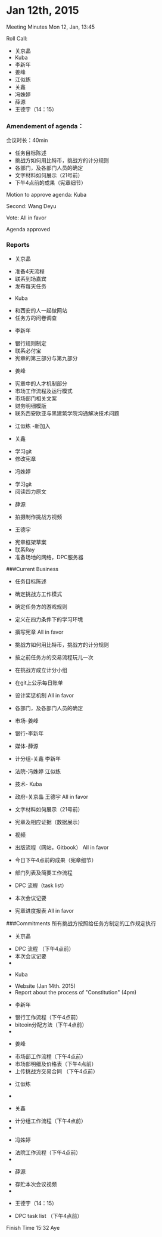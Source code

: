 # Jan 12th, 2015

Meeting Minutes Mon 12, Jan, 13:45

Roll Call:
* 关京晶
* Kuba
* 李新年
* 姜峰
* 江似练
* 关鑫
* 冯姝婷
* 薛源
* 王德宇（14：15）

### Amendement of agenda：

会议时长：40min
- 任务目标陈述
- 挑战方如何用比特币，挑战方的计分规则
- 各部门，及各部门人员的确定
- 文字材料如何展示（21号前）
- 下午4点前的成果（宪章细节）

Motion to approve agenda: Kuba

Second: Wang Deyu

Vote: All in favor

Agenda approved

### Reports

* 关京晶
 - 准备4天流程
 - 联系到场嘉宾
 - 发布每天任务

* Kuba
 - 和西安的人一起做网站
 - 任务方的问卷调查

* 李新年
 - 银行规则制定
 - 联系必付宝
 - 宪章的第三部分与第九部分

* 姜峰
 - 宪章中的人才机制部分
 - 市场工作流程及运行模式
 - 市场部门相关文案
 - 财务明细模版
 - 联系西安欧亚与黑建筑学院沟通解决技术问题

* 江似练
 -新加入

* 关鑫
 - 学习git
 - 修改宪章

* 冯姝婷
 - 学习git
 - 阅读四力原文

* 薛源
 - 拍摄制作挑战方视频

* 王德宇
 - 宪章框架草案
 - 联系Ray
 - 准备场地的网络，DPC服务器


###Current Business
- 任务目标陈述
 - 确定挑战方工作模式
 - 确定任务方的游戏规则
 - 定义在四力条件下的学习环境
 - 撰写宪章
All in favor

- 挑战方如何用比特币，挑战方的计分规则
 - 按之前任务方的交易流程玩儿一次
 - 在挑战方成立计分小组
 - 在git上公示每日账单
 - 设计奖惩机制
All in favor

- 各部门，及各部门人员的确定
 - 市场-姜峰
 - 银行-李新年
 - 媒体-薛源
 - 计分组-关鑫 李新年
 - 法院-冯姝婷 江似练
 - 技术- Kuba
 - 政府-关京晶 王德宇
All in favor

- 文字材料如何展示（21号前）
 - 宪章及相应证据（数据展示）
 - 视频
 - 出版流程（网站，Gitbook）
 All in favor

- 今日下午4点前的成果（宪章细节）
 - 部门列表及简要工作流程
 - DPC 流程（task list）
 - 本次会议记要
 - 宪章进度报表
 All in favor

###Commitments
所有挑战方按照给任务方制定的工作规定执行

* 关京晶
 - DPC 流程 （下午4点前）
 - 本次会议记要
 -

* Kuba
 - Website (Jan 14th. 2015)
 - Report about the process of "Constitution" (4pm)

* 李新年
 - 银行工作流程（下午4点前）
 - bitcoin分配方法（下午4点前）
 -
* 姜峰
 - 市场部工作流程（下午4点前）
 - 市场部明细及价格表（下午4点前）
 - 上传挑战方交易合同 （下午4点前）

* 江似练
 -

* 关鑫
 - 计分组工作流程（下午4点前）
 -
* 冯姝婷
 - 法院工作流程（下午4点前）
 -
* 薛源
 - 存贮本次会议视频
 -
* 王德宇（14：15）
 - DPC task list （下午4点前）

Finish Time 15:32
Aye












